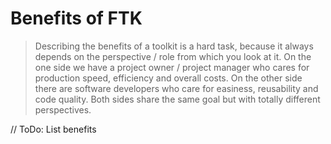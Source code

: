 # Benefits of FTK

> Describing the benefits of a toolkit is a hard task, because it always depends on the perspective / role from which you look at it.
> On the one side we have a project owner / project manager who cares for production speed, efficiency and overall costs.
> On the other side there are software developers who care for easiness, reusability and code quality.
> Both sides share the same goal but with totally different perspectives.

// ToDo: List benefits
